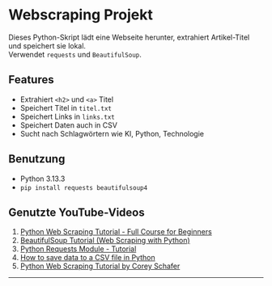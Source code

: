 # Webscraping Projekt

Dieses Python-Skript lädt eine Webseite herunter, extrahiert Artikel-Titel und speichert sie lokal.  
Verwendet `requests` und `BeautifulSoup`.

## Features
- Extrahiert `<h2>` und `<a>` Titel  
- Speichert Titel in `titel.txt`  
- Speichert Links in `links.txt`  
- Speichert Daten auch in CSV  
- Sucht nach Schlagwörtern wie KI, Python, Technologie

## Benutzung
- Python 3.13.3 
- `pip install requests beautifulsoup4`

## Genutzte YouTube-Videos

1. [Python Web Scraping Tutorial - Full Course for Beginners](https://www.youtube.com/watch?v=ng2o98k983k)  
2. [BeautifulSoup Tutorial (Web Scraping with Python)](https://www.youtube.com/watch?v=87Gx3U0BDlo)  
3. [Python Requests Module - Tutorial](https://www.youtube.com/watch?v=tb8gHvYlCFs)  
4. [How to save data to a CSV file in Python](https://www.youtube.com/watch?v=vmEHCJofslg)  
5. [Python Web Scraping Tutorial by Corey Schafer](https://www.youtube.com/watch?v=ng2o98k983k&ab_channel=CoreySchafer)

---

